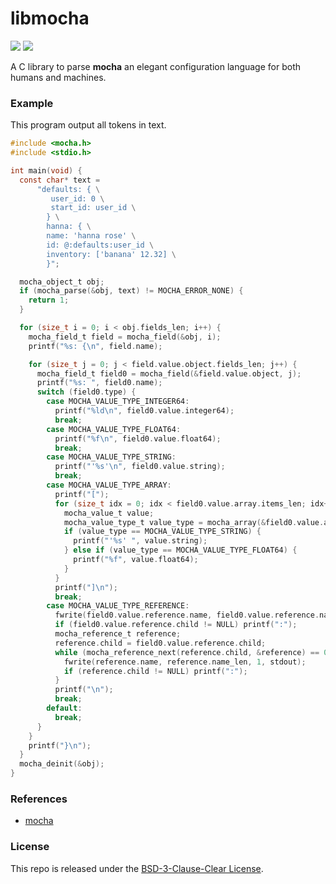# libmocha

[![](https://img.shields.io/github/v/tag/thechampagne/libmocha?label=version)](https://github.com/thechampagne/libmocha/releases/latest) [![](https://img.shields.io/github/license/thechampagne/libmocha)](https://github.com/thechampagne/libmocha/blob/main/LICENSE)

A C library to parse **mocha** an elegant configuration language for both humans and machines.

### Example
This program output all tokens in text.
```c
#include <mocha.h>
#include <stdio.h>

int main(void) {
  const char* text =
      "defaults: { \
         user_id: 0 \
         start_id: user_id \
        } \
        hanna: { \
        name: 'hanna rose' \
        id: @:defaults:user_id \
        inventory: ['banana' 12.32] \
        }";

  mocha_object_t obj;
  if (mocha_parse(&obj, text) != MOCHA_ERROR_NONE) {
    return 1;
  }

  for (size_t i = 0; i < obj.fields_len; i++) {
    mocha_field_t field = mocha_field(&obj, i);
    printf("%s: {\n", field.name);

    for (size_t j = 0; j < field.value.object.fields_len; j++) {
      mocha_field_t field0 = mocha_field(&field.value.object, j);
      printf("%s: ", field0.name);
      switch (field0.type) {
        case MOCHA_VALUE_TYPE_INTEGER64:
          printf("%ld\n", field0.value.integer64);
          break;
        case MOCHA_VALUE_TYPE_FLOAT64:
          printf("%f\n", field0.value.float64);
          break;
        case MOCHA_VALUE_TYPE_STRING:
          printf("'%s'\n", field0.value.string);
          break;
        case MOCHA_VALUE_TYPE_ARRAY:
          printf("[");
          for (size_t idx = 0; idx < field0.value.array.items_len; idx++) {
            mocha_value_t value;
            mocha_value_type_t value_type = mocha_array(&field0.value.array, &value, idx);
            if (value_type == MOCHA_VALUE_TYPE_STRING) {
              printf("'%s' ", value.string);
            } else if (value_type == MOCHA_VALUE_TYPE_FLOAT64) {
              printf("%f", value.float64);
            }
          }
          printf("]\n");
          break;
        case MOCHA_VALUE_TYPE_REFERENCE:
          fwrite(field0.value.reference.name, field0.value.reference.name_len, 1, stdout);
          if (field0.value.reference.child != NULL) printf(":");
          mocha_reference_t reference;
          reference.child = field0.value.reference.child;
          while (mocha_reference_next(reference.child, &reference) == 0) {
            fwrite(reference.name, reference.name_len, 1, stdout);
            if (reference.child != NULL) printf(":");
          }
          printf("\n");
          break;
        default:
          break;
      }
    }
    printf("}\n");
  }
  mocha_deinit(&obj);
}
```

### References
 - [mocha](https://github.com/hqnna/mocha)

### License

This repo is released under the [BSD-3-Clause-Clear License](https://github.com/thechampagne/libmocha/blob/main/LICENSE).
